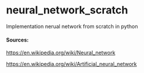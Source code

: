# neural_network_scratch
Implementation nerual network from scratch in python

#### Sources:
  https://en.wikipedia.org/wiki/Neural_network 
  
  https://en.wikipedia.org/wiki/Artificial_neural_network
